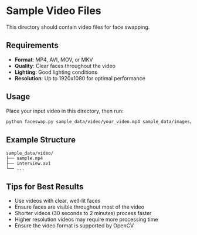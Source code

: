 # Sample Video Files

This directory should contain video files for face swapping.

## Requirements

- **Format**: MP4, AVI, MOV, or MKV
- **Quality**: Clear faces throughout the video
- **Lighting**: Good lighting conditions
- **Resolution**: Up to 1920x1080 for optimal performance

## Usage

Place your input video in this directory, then run:

```bash
python faceswap.py sample_data/video/your_video.mp4 sample_data/images/
```

## Example Structure

```
sample_data/video/
├── sample.mp4
├── interview.avi
└── ...
```

## Tips for Best Results

- Use videos with clear, well-lit faces
- Ensure faces are visible throughout most of the video
- Shorter videos (30 seconds to 2 minutes) process faster
- Higher resolution videos may require more processing time
- Ensure the video format is supported by OpenCV